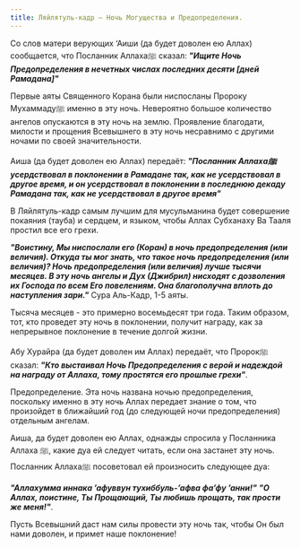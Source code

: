 ```yaml
---
title: Ляйлятуль-кадр — Ночь Могущества и Предопределения.
---
```


Со слов матери верующих ‘Аиши (да будет доволен ею Аллах) сообщается, что Посланник Аллахаﷺ сказал: ***"Ищите Ночь Предопределения в нечетных числах последних десяти 
[дней Рамадана]"***

Первые аяты Священного Корана были ниспосланы Пророку Мухаммадуﷺ именно в эту ночь. Невероятно большое количество ангелов опускаются в эту ночь на землю. 
Проявление благодати, милости и прощения Всевышнего в эту ночь несравнимо с другими ночами по своей значительности.

Аиша (да будет доволен ею Аллах) передаёт: ***"Посланник Аллахаﷺ усердствовал в поклонении в Рамадане так, как не усердствовал в другое время, и он усердствовал 
в поклонении в последнюю декаду Рамадана так, как не усердствовал в другое время"***

В Ляйлятуль-кадр самым лучшим для мусульманина будет совершение покаяния (тауба) и сердцем, и языком, чтобы Аллах Субханаху Ва Тааля простил все его грехи.

***"Воистину, Мы ниспослали его (Коран) в ночь предопределения (или величия). Откуда ты мог знать, что такое ночь предопределения (или величия)? 
Ночь предопределения (или величия) лучше тысячи месяцев. В эту ночь ангелы и Дух (Джибрил) нисходят с дозволения их Господа по всем Его повелениям. Она благополучна 
вплоть до наступления зари."*** Сура Аль-Кадр, 1-5 аяты.

Тысяча месяцев - это примерно восемьдесят три года. Таким образом, тот, кто проведет эту ночь в поклонении, получит награду, как за непрерывное поклонение в течение 
долгой жизни.

Абу Хурайра (да будет доволен им Аллах) передаёт, что Пророкﷺ сказал: ***"Кто выстаивал Ночь Предопределения с верой и надеждой на награду от Аллаха, тому простятся его 
прошлые грехи"***.

Предопределение. Эта ночь названа ночью предопределения, поскольку именно в эту ночь Аллах передает знание о том, что произойдет в ближайший год (до следующей ночи 
предопределения) отдельным ангелам.

Аиша, да будет доволен ею Аллах, однажды спросила у Посланника Аллаха ﷺ, какие дуа ей следует читать, если она застанет эту ночь. Посланник Аллахаﷺ посоветовал ей 
произносить следующее дуа:

***"Аллахумма иннака ʼафуввун тухиббуль-ʼафва фаʼфу ʼанни!"***
***"О Аллах, поистине, Ты Прощающий, Ты любишь прощать, так прости же меня!"***.

Пусть Всевышний даст нам силы провести эту ночь так, чтобы Он был нами доволен, и примет наше поклонение!
